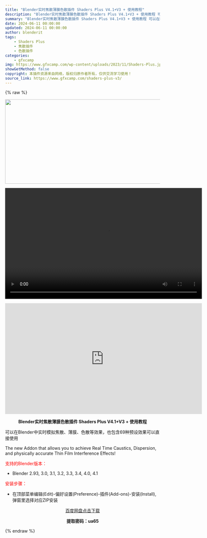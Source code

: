 ```yaml
---
title: "Blender实时焦散薄膜色散插件 Shaders Plus V4.1+V3 + 使用教程"
description: "Blender实时焦散薄膜色散插件 Shaders Plus V4.1+V3 + 使用教程 可以在Blender中实时模拟焦散、薄膜、色散等效果，也包含69种预设效果可以直接使用 The new Ad..."
summary: "Blender实时焦散薄膜色散插件 Shaders Plus V4.1+V3 + 使用教程 可以在Blender中实时模拟焦散、薄膜、色散等效果，也包含69种预设效果可以直接使用 The new Ad..."
date: 2024-06-11 00:00:00
updated: 2024-06-11 00:00:00
author: blenderit
tags: 
    - Shaders Plus
    - 焦散插件
    - 色散插件
categories:
    - gfxcamp
img: https://www.gfxcamp.com/wp-content/uploads/2023/11/Shaders-Plus.jpg
showGetMethod: false
copyright: 本插件资源来自网络，版权归原作者所有，仅供交流学习使用！
source_link: https://www.gfxcamp.com/shaders-plus-v3/
---
```


{% raw %}
<div><p><img decoding="async" class="aligncenter size-full wp-image-116501" src="https://www.gfxcamp.com/wp-content/uploads/2023/11/Shaders-Plus.jpg" data-src="https://www.gfxcamp.com/wp-content/uploads/2023/11/Shaders-Plus.jpg" alt="" width="640" height="274" data-srcset="https://www.gfxcamp.com/wp-content/uploads/2023/11/Shaders-Plus.jpg 640w, https://www.gfxcamp.com/wp-content/uploads/2023/11/Shaders-Plus-150x64.jpg 150w" data-sizes="(max-width: 640px) 100vw, 640px"><br>
</p><center><div style="width: 640px;" class="wp-video"><!--[if lt IE 9]><script>document.createElement('video');</script><![endif]-->
<video class="wp-video-shortcode" id="video-116500-1" width="640" height="360" preload="true" controls="controls"><source type="video/mp4" src="http://cloud.video.taobao.com/play/u/null/p/1/e/6/t/1/436768388167.mp4?_=1"></source><a href="http://cloud.video.taobao.com/play/u/null/p/1/e/6/t/1/436768388167.mp4">http://cloud.video.taobao.com/play/u/null/p/1/e/6/t/1/436768388167.mp4</a></video></div></center><p style="text-align: center;"><iframe loading="lazy" src="https://player.youku.com/embed/XNjE1NjUzNDQ3Ng==" width="640" height="360" frameborder="0" allowfullscreen="allowfullscreen" data-mce-fragment="1"></iframe></p><p style="text-align: center;"><strong>Blender实时焦散薄膜色散插件 Shaders Plus V4.1+V3 + 使用教程</strong></p><p>可以在Blender中实时模拟焦散、薄膜、色散等效果，也包含69种预设效果可以直接使用</p><p>The new Addon that allows you to achieve Real Time Caustics, Dispersion, and physically accurate Thin Film Interference Effects!</p><p style="text-align: left;"><span style="color: #ff0000;">支持的Blender版本：</span></p><ul>
<li style="text-align: left;">Blender 2.93, 3.0, 3.1, 3.2, 3.3, 3.4, 4.0, 4.1</li>
</ul><p style="text-align: left;"><span style="color: #ff0000;">安装步骤：</span></p><ul>
<li>在顶部菜单编辑(Edit)-偏好设置(Preference)-插件(Add-ons)-安装(Install),弹窗里选择对应ZIP安装</li>
</ul><p style="text-align: center;"><a class="maxbutton-3 maxbutton maxbutton-baidu" target="_blank" rel="noopener" href="https://pan.baidu.com/s/1YDX6iPn7s7BsbLKdiy36LA?pwd=ua65"><span class="mb-text">百度网盘点击下载</span></a></p><p style="text-align: center;"><strong>提取密码：ua65</strong></p></div>
<div style="display: none">gfxcamp</div>
{% endraw %}